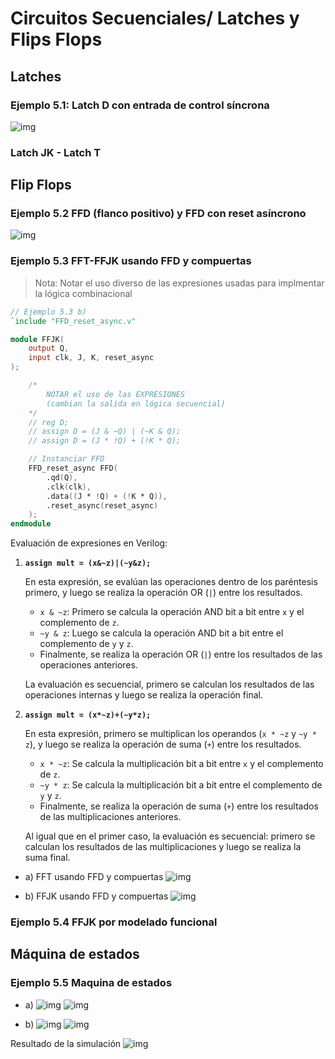 # Circuitos Secuenciales/ Latches y Flips Flops

## Latches 
### Ejemplo 5.1: Latch D con entrada de control síncrona
![img](../img/latch_D_con_control.png)

### Latch JK - Latch T

## Flip Flops

### Ejemplo 5.2 FFD (flanco positivo) y FFD con reset asíncrono
![img](../img/FFD_posedge_negedge.png)

### Ejemplo 5.3 FFT-FFJK usando FFD y compuertas
>Nota: Notar el uso diverso de las expresiones usadas para implmentar la lógica combinacional

~~~v
// Ejemplo 5.3 b)
`include "FFD_reset_async.v"

module FFJK( 
    output Q,
    input clk, J, K, reset_async
);

    /* 
        NOTAR el uso de las EXPRESIONES 
        (cambian la salida en lógica secuencial) 
    */
    // reg D;
    // assign D = (J & ~Q) | (~K & Q);
    // assign D = (J * !Q) + (!K * Q);

    // Instanciar FFD
    FFD_reset_async FFD(
        .qd(Q),
        .clk(clk),
        .data((J * !Q) + (!K * Q)),
        .reset_async(reset_async)
    );
endmodule
~~~
Evaluación de expresiones en Verilog:

1. **`assign mult = (x&~z)|(~y&z);`**

   En esta expresión, se evalúan las operaciones dentro de los paréntesis primero, y luego se realiza la operación OR (`|`) entre los resultados.

   - `x & ~z`: Primero se calcula la operación AND bit a bit entre `x` y el complemento de `z`.
   - `~y & z`: Luego se calcula la operación AND bit a bit entre el complemento de `y` y `z`.
   - Finalmente, se realiza la operación OR (`|`) entre los resultados de las operaciones anteriores.

   La evaluación es secuencial, primero se calculan los resultados de las operaciones internas y luego se realiza la operación final.

2. **`assign mult = (x*~z)+(~y*z);`**

   En esta expresión, primero se multiplican los operandos (`x * ~z` y `~y * z`), y luego se realiza la operación de suma (`+`) entre los resultados.

   - `x * ~z`: Se calcula la multiplicación bit a bit entre `x` y el complemento de `z`.
   - `~y * z`: Se calcula la multiplicación bit a bit entre el complemento de `y` y `z`.
   - Finalmente, se realiza la operación de suma (`+`) entre los resultados de las multiplicaciones anteriores.

   Al igual que en el primer caso, la evaluación es secuencial: primero se calculan los resultados de las multiplicaciones y luego se realiza la suma final.

- a) FFT usando FFD y compuertas
![img](../img/FFJK_usandoFFD.png)

- b) FFJK usando FFD y compuertas
![img](../img/FFT_usandoFFD.png)

### Ejemplo 5.4 FFJK por modelado funcional


## Máquina de estados

### Ejemplo 5.5 Maquina de estados

- a) 
![img](../img/Maquina_estados_1.png)
![img](../img/Maquina_estados_1_circuito.png)

- b)
![img](../img/Maquina_estados_2.png)
![img](../img/Maquina_estados_2_cirrcuito.png)

Resultado de la simulación
![img](../img/simulacion.png)
